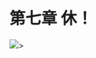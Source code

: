 # 第七章  休！
<img src="https://ss2.bdstatic.com/70cFvnSh_Q1YnxGkpoWK1HF6hhy/it/u=2284749752,302241096&fm=26&gp=0.jpg">>
